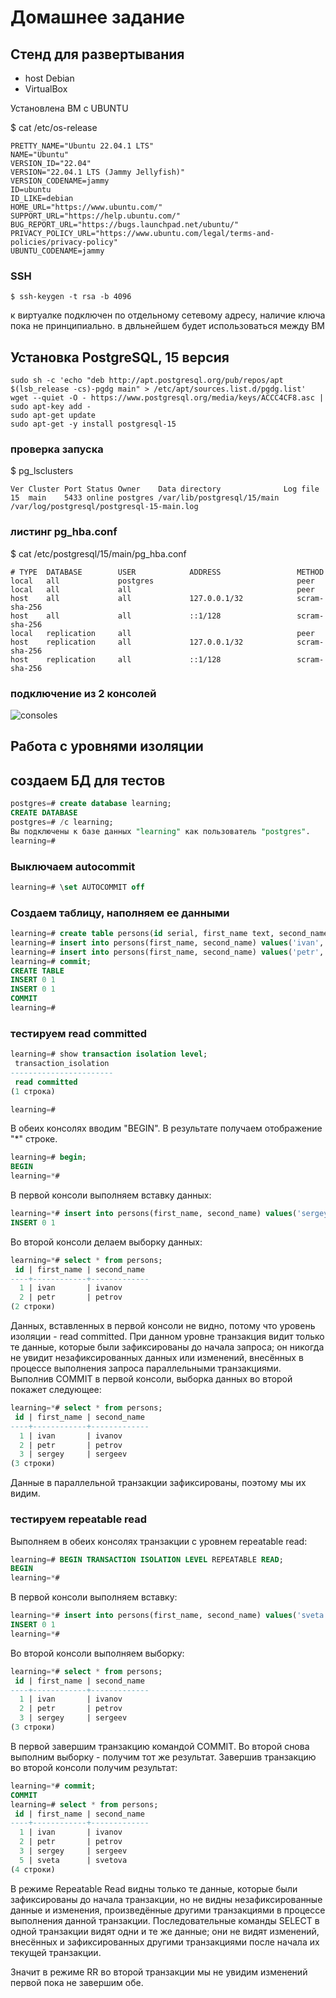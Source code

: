 # Домашнее задание

## Стенд для развертывания

* host Debian
* VirtualBox

Установлена ВМ с UBUNTU

$ cat /etc/os-release

```text
PRETTY_NAME="Ubuntu 22.04.1 LTS"
NAME="Ubuntu"
VERSION_ID="22.04"
VERSION="22.04.1 LTS (Jammy Jellyfish)"
VERSION_CODENAME=jammy
ID=ubuntu
ID_LIKE=debian
HOME_URL="https://www.ubuntu.com/"
SUPPORT_URL="https://help.ubuntu.com/"
BUG_REPORT_URL="https://bugs.launchpad.net/ubuntu/"
PRIVACY_POLICY_URL="https://www.ubuntu.com/legal/terms-and-policies/privacy-policy"
UBUNTU_CODENAME=jammy
```

### SSH

```$ ssh-keygen -t rsa -b 4096```

к виртуалке подключен по отдельному сетевому адресу, наличие ключа пока не принципиально. в двльнейшем будет использоваться между ВМ

## Установка PostgreSQL, 15 версия

```$ sudo apt update && sudo apt upgrade -y
sudo sh -c 'echo "deb http://apt.postgresql.org/pub/repos/apt $(lsb_release -cs)-pgdg main" > /etc/apt/sources.list.d/pgdg.list' 
wget --quiet -O - https://www.postgresql.org/media/keys/ACCC4CF8.asc | sudo apt-key add - 
sudo apt-get update 
sudo apt-get -y install postgresql-15
```

### проверка запуска

$ pg_lsclusters

```text
Ver Cluster Port Status Owner    Data directory              Log file
15  main    5433 online postgres /var/lib/postgresql/15/main /var/log/postgresql/postgresql-15-main.log
```

### листинг pg_hba.conf

$ cat /etc/postgresql/15/main/pg_hba.conf

```text
# TYPE  DATABASE        USER            ADDRESS                 METHOD
local   all             postgres                                peer
local   all             all                                     peer
host    all             all             127.0.0.1/32            scram-sha-256
host    all             all             ::1/128                 scram-sha-256
local   replication     all                                     peer
host    replication     all             127.0.0.1/32            scram-sha-256
host    replication     all             ::1/128                 scram-sha-256
```

### подключение из 2 консолей

![consoles][1]

[1]: img/pg2console.bmp

## Работа с уровнями изоляции

## создаем БД для тестов

```sql
postgres=# create database learning;
CREATE DATABASE
postgres=# /c learning;
Вы подключены к базе данных "learning" как пользователь "postgres".
learning=#
```

### Выключаем autocommit

```sql
learning=# \set AUTOCOMMIT off
```

### Создаем таблицу, наполняем ее данными

```sql
learning=# create table persons(id serial, first_name text, second_name text);
learning=# insert into persons(first_name, second_name) values('ivan', 'ivanov');
learning=# insert into persons(first_name, second_name) values('petr', 'petrov');
learning=# commit;
CREATE TABLE
INSERT 0 1
INSERT 0 1
COMMIT
learning=#
```

### тестируем read committed

```sql
learning=# show transaction isolation level;
 transaction_isolation
-----------------------
 read committed
(1 строка)

learning=#
```

В обеих консолях вводим "BEGIN". В результате получаем отображение "*" строке.

```sql
learning=# begin;
BEGIN
learning=*# 
```

В первой консоли выполняем вставку данных:

```sql
learning=*# insert into persons(first_name, second_name) values('sergey', 'sergeev');
INSERT 0 1
```

Во второй консоли делаем выборку данных:

```sql
learning=*# select * from persons;
 id | first_name | second_name
----+------------+-------------
  1 | ivan       | ivanov
  2 | petr       | petrov
(2 строки)
```

Данных, вставленных в первой консоли не видно, потому что уровень изоляции - read committed. При данном уровне транзакция видит только те данные, которые были зафиксированы до начала запроса; он никогда не увидит незафиксированных данных или изменений, внесённых в процессе выполнения запроса параллельными транзакциями.
Выполнив COMMIT в первой консоли, выборка данных во второй покажет следующее:

```sql
learning=*# select * from persons;
 id | first_name | second_name
----+------------+-------------
  1 | ivan       | ivanov
  2 | petr       | petrov
  3 | sergey     | sergeev
(3 строки)
```

Данные в параллельной транзакции зафиксированы, поэтому мы их видим.

### тестируем repeatable read

Выполняем в обеих консолях транзакции с уровнем repeatable read:

```sql
learning=# BEGIN TRANSACTION ISOLATION LEVEL REPEATABLE READ;
BEGIN
learning=*# 
```

В первой консоли выполняем вставку:

```sql
learning=*# insert into persons(first_name, second_name) values('sveta', 'svetova');
INSERT 0 1
learning=*# 
```

Во второй консоли выполняем выборку:

```sql
learning=*# select * from persons;
 id | first_name | second_name
----+------------+-------------
  1 | ivan       | ivanov
  2 | petr       | petrov
  3 | sergey     | sergeev
(3 строки)
```

В первой завершим транзакцию командой COMMIT. Во второй снова выполним выборку - получим тот же результат.
Завершив транзакцию во второй консоли получим результат:

```sql
learning=*# commit;
COMMIT
learning=# select * from persons;
 id | first_name | second_name
----+------------+-------------
  1 | ivan       | ivanov
  2 | petr       | petrov
  3 | sergey     | sergeev
  5 | sveta      | svetova
(4 строки)
```

В режиме Repeatable Read видны только те данные, которые были зафиксированы до начала транзакции, но не видны незафиксированные данные и изменения, произведённые другими транзакциями в процессе выполнения данной транзакции. Последовательные команды SELECT в одной транзакции видят одни и те же данные; они не видят изменений, внесённых и зафиксированных другими транзакциями после начала их текущей транзакции.

Значит в режиме RR во второй транзакции мы не увидим изменений первой пока не завершим обе.
